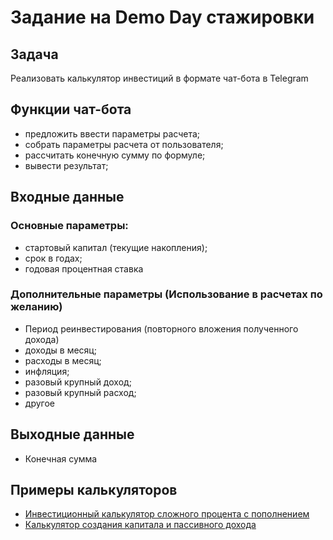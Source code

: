# Задание на Demo Day стажировки

## Задача
Реализовать калькулятор инвестиций в формате чат-бота в Telegram

## Функции чат-бота
- предложить ввести параметры расчета;
- собрать параметры расчета от пользователя;
- рассчитать конечную сумму по формуле;
- вывести результат;

## Входные данные

### Основные параметры:
- стартовый капитал (текущие накопления);
- срок в годах;
- годовая процентная ставка

### Дополнительные параметры (Использование в расчетах по желанию)
- Период реинвестирования (повторного вложения полученного дохода)
- доходы в месяц;
- расходы в месяц;
- инфляция;
- разовый крупный доход;
- разовый крупный расход;
- другое

## Выходные данные

- Конечная сумма

## Примеры калькуляторов
- [Инвестиционный калькулятор сложного процента с пополнением](https://calcus.ru/kalkulyator-investicij)
- [Калькулятор создания капитала и пассивного дохода](https://poformule.ru/ehkonomika/sozdanie-kapitala-i-passivnogo-dokhoda)